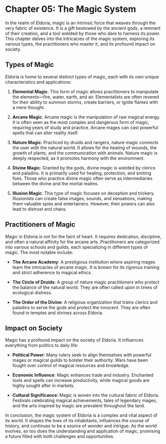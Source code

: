 # Chapter 05: The Magic System

In the realm of Eldoria, magic is an intrinsic force that weaves through the very fabric of existence. It is a gift bestowed by the ancient gods, a remnant of their creation, and a tool wielded by those who dare to harness its power. This chapter delves into the intricacies of the magic system, exploring its various types, the practitioners who master it, and its profound impact on society.

## Types of Magic

Eldoria is home to several distinct types of magic, each with its own unique characteristics and applications:

1. **Elemental Magic**: This form of magic allows practitioners to manipulate the elements—fire, water, earth, and air. Elementalists are often revered for their ability to summon storms, create barriers, or ignite flames with a mere thought.

2. **Arcane Magic**: Arcane magic is the manipulation of raw magical energy. It is often seen as the most complex and dangerous form of magic, requiring years of study and practice. Arcane mages can cast powerful spells that can alter reality itself.

3. **Nature Magic**: Practiced by druids and rangers, nature magic connects the user with the natural world. It allows for the healing of wounds, the growth of plants, and the communication with animals. Nature magic is deeply respected, as it promotes harmony with the environment.

4. **Divine Magic**: Granted by the gods, divine magic is wielded by clerics and paladins. It is primarily used for healing, protection, and smiting foes. Those who practice divine magic often serve as intermediaries between the divine and the mortal realms.

5. **Illusion Magic**: This type of magic focuses on deception and trickery. Illusionists can create false images, sounds, and sensations, making them valuable spies and entertainers. However, their powers can also lead to distrust and chaos.

## Practitioners of Magic

Magic in Eldoria is not for the faint of heart. It requires dedication, discipline, and often a natural affinity for the arcane arts. Practitioners are categorized into various schools and guilds, each specializing in different types of magic. The most notable include:

- **The Arcane Academy**: A prestigious institution where aspiring mages learn the intricacies of arcane magic. It is known for its rigorous training and strict adherence to magical ethics.

- **The Circle of Druids**: A group of nature magic practitioners who protect the balance of the natural world. They are often called upon in times of ecological distress.

- **The Order of the Divine**: A religious organization that trains clerics and paladins to serve the gods and protect the innocent. They are often found in temples and shrines across Eldoria.

## Impact on Society

Magic has a profound impact on the society of Eldoria. It influences everything from politics to daily life:

- **Political Power**: Many rulers seek to align themselves with powerful mages or magical guilds to bolster their authority. Wars have been fought over control of magical resources and knowledge.

- **Economic Influence**: Magic enhances trade and industry. Enchanted tools and spells can increase productivity, while magical goods are highly sought after in markets.

- **Cultural Significance**: Magic is woven into the cultural fabric of Eldoria. Festivals celebrating magical achievements, tales of legendary mages, and the arts inspired by magic are prevalent throughout the land.

In conclusion, the magic system of Eldoria is a complex and vital aspect of its world. It shapes the lives of its inhabitants, influences the course of history, and continues to be a source of wonder and intrigue. As the world evolves, so too does the understanding and application of magic, promising a future filled with both challenges and opportunities.